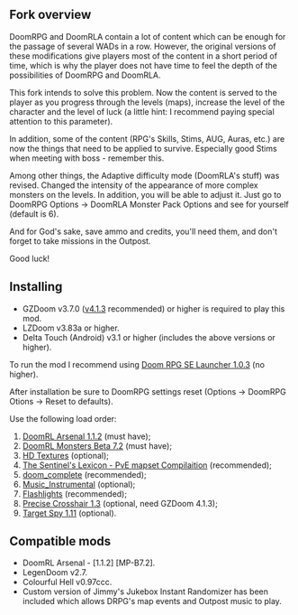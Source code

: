 ## Fork overview

DoomRPG and DoomRLA contain a lot of content which can be enough for the passage of several WADs in a row. However, the original versions of these modifications give players most of the content in a short period of time, which is why the player does not have time to feel the depth of the possibilities of DoomRPG and DoomRLA.

This fork intends to solve this problem. Now the content is served to the player as you progress through the levels (maps), increase the level of the character and the level of luck (a little hint: I recommend paying special attention to this parameter).

In addition, some of the content (RPG's Skills, Stims, AUG, Auras, etc.) are now the things that need to be applied to survive. Especially good Stims when meeting with boss - remember this.

Among other things, the Adaptive difficulty mode (DoomRLA's stuff) was revised. Changed the intensity of the appearance of more complex monsters on the levels. In addition, you will be able to adjust it. Just go to DoomRPG Options -> DoomRLA Monster Pack Options and see for yourself (default is 6).

And for God's sake, save ammo and credits, you'll need them, and don't forget to take missions in the Outpost. 

Good luck! 

## Installing

- GZDoom v3.7.0 ([v4.1.3](https://zdoom.org/files/gzdoom/bin/gzdoom-bin-4-1-3-x64.zip) recommended) or higher is required to play this mod.
- LZDoom v3.83a or higher.
- Delta Touch (Android) v3.1 or higher (includes the above versions or higher).

To run the mod I recommend using [Doom RPG SE Launcher 1.0.3](https://github.com/Forevener/DRPGSEL/releases/tag/v1.0.3) (no higher).

After installation be sure to DoomRPG settings reset (Options -> DoomRPG Otions -> Reset to defaults).

Use the following load order:

1. [DoomRL Arsenal 1.1.2](https://forum.zdoom.org/viewtopic.php?f=43&t=37044) (must have);
2. [DoomRL Monsters Beta 7.2](https://forum.zdoom.org/viewtopic.php?f=43&t=37044) (must have);
3. [HD Textures](https://github.com/WNC12k/DoomRPG-Others/releases) (optional);
4. [The Sentinel's Lexicon - PvE mapset Compilaition](https://github.com/WNC12k/DoomRPG-Lexicon/releases) (recommended);
5. [doom_complete](https://github.com/WNC12k/DoomRPG-WadSmoosh/releases) (recommended);
6. [Music_Instrumental](https://github.com/WNC12k/DoomRPG-Music/releases) (optional);
7. [Flashlights](https://github.com/WNC12k/DoomRPG-Others/releases) (recommended);
8. [Precise Crosshair 1.3](https://forum.zdoom.org/viewtopic.php?f=43&t=64788) (optional, need GZDoom 4.1.3);
9. [Target Spy 1.11](https://forum.zdoom.org/viewtopic.php?t=60784) (optional).

## Compatible mods

- DoomRL Arsenal - [1.1.2] [MP-B7.2].
- LegenDoom v2.7.
- Colourful Hell v0.97ccc.
- Custom version of Jimmy's Jukebox Instant Randomizer has been included which allows DRPG's map events and Outpost music to play.
